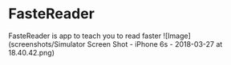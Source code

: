 # FasteReader
FasteReader is app to teach you to read faster
![Image](screenshots/Simulator Screen Shot - iPhone 6s - 2018-03-27 at 18.40.42.png)
